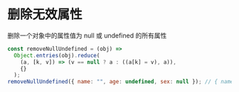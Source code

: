 # 删除无效属性

删除一个对象中的属性值为 null 或 undefined 的所有属性

```jsx
const removeNullUndefined = (obj) =>
  Object.entries(obj).reduce(
    (a, [k, v]) => (v == null ? a : ((a[k] = v), a)),
    {}
  );
removeNullUndefined({ name: "", age: undefined, sex: null }); // { name: '' }
```
